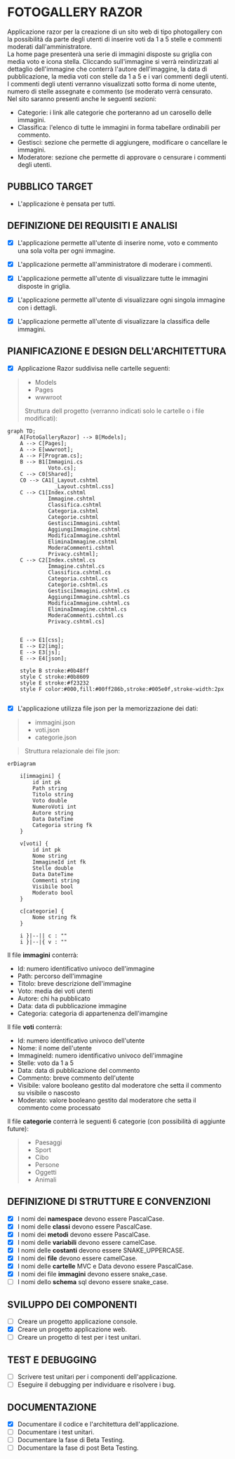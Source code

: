 # FOTOGALLERY RAZOR

Applicazione razor per la creazione di un sito web di tipo photogallery con la possibilità da parte degli utenti di inserire voti da 1 a 5 stelle e commenti moderati dall'amministratore.  
La home page presenterà una serie di immagini disposte su griglia con media voto e icona stella. Cliccando sull'immagine si verrà reindirizzati al dettaglio dell'immagine che conterrà l'autore dell'imaggine, la data di pubblicazione, la media voti con stelle da 1 a 5 e i vari commenti degli utenti.  
I commenti degli utenti verranno visualizzati sotto forma di nome utente, numero di stelle assegnate e commento (se moderato verrà censurato.  
Nel sito saranno presenti anche le seguenti sezioni:
- Categorie: i link alle categorie che porteranno ad un carosello delle immagini.
- Classifica: l'elenco di tutte le immagini in forma tabellare ordinabili per commento.
- Gestisci: sezione che permette di aggiungere, modificare o cancellare le immagini.
- Moderatore: sezione che permette di approvare o censurare i commenti degli utenti.

## PUBBLICO TARGET  
- L'applicazione è pensata per tutti.  

## DEFINIZIONE DEI REQUISITI E ANALISI  
- [x] L'applicazione permette all'utente di inserire nome, voto e commento una sola volta per ogni immagine. 
- [x] L'applicazione permette all'amministratore di moderare i commenti.
- [x] L'applicazione permette all'utente di visualizzare tutte le immagini disposte in griglia.
- [x] L'applicazione permette all'utente di visualizzare ogni singola immagine con i dettagli.
- [x] L'applicazione permette all'utente di visualizzare la classifica delle immagini. 


## PIANIFICAZIONE E DESIGN DELL'ARCHITETTURA  

- [x] Applicazione Razor suddivisa nelle cartelle seguenti:
> - Models
> - Pages
> - wwwroot
>
> Struttura dell progetto (verranno indicati solo le cartelle o i file modificati):
```mermaid
graph TD;
    A[FotoGalleryRazor] --> B[Models];
    A --> C[Pages];
    A --> E[wwwroot];
    A --> F[Program.cs];
    B --> B1[Immagini.cs
             Voto.cs];
    C --> C0[Shared];
    C0 --> CA1[_Layout.cshtml
               _Layout.cshtml.css]
    C --> C1[Index.cshtml
             Immagine.cshtml
             Classifica.cshtml
             Categoria.cshtml
             Categorie.cshtml
             GestisciImmagini.cshtml
             AggiungiImmagine.cshtml
             ModificaImmagine.cshtml
             EliminaImmagine.cshtml
             ModeraCommenti.cshtml
             Privacy.cshtml];
    C --> C2[Index.cshtml.cs
             Immagine.cshtml.cs
             Classifica.cshtml.cs
             Categoria.cshtml.cs
             Categorie.cshtml.cs
             GestisciImmagini.cshtml.cs
             AggiungiImmagine.cshtml.cs
             ModificaImmagine.cshtml.cs
             EliminaImmagine.cshtml.cs
             ModeraCommenti.cshtml.cs
             Privacy.cshtml.cs]

    
    E --> E1[css];
    E --> E2[img];
    E --> E3[js];
    E --> E4[json];

    style B stroke:#0b48ff
    style C stroke:#0b8609
    style E stroke:#f23232
    style F color:#000,fill:#00ff286b,stroke:#005e0f,stroke-width:2px
   
```

- [x] L'applicazione utilizza file json per la memorizzazione dei dati:
> - immagini.json
> - voti.json
> - categorie.json

> Struttura relazionale dei file json:
```mermaid
erDiagram

    i[immagini] {
        id int pk
        Path string
        Titolo string
        Voto double
        NumeroVoti int
        Autore string
        Data DateTime
        Categoria string fk
    }

    v[voti] {
        id int pk
        Nome string
        ImmagineId int fk
        Stelle double
        Data DateTime
        Commenti string
        Visibile bool
        Moderato bool
    }

    c[categorie] {
        Nome string fk
    }
    
    i }|--|| c : ""
    i }|--|{ v : ""

```

Il file **immagini** conterrà:
- Id: numero identificativo univoco dell'immagine
- Path: percorso dell'immagine
- Titolo: breve descrizione dell'immagine
- Voto: media dei voti utenti
- Autore: chi ha pubblicato
- Data: data di pubblicazione immagine
- Categoria: categoria di appartenenza dell'imamgine

Il file **voti** conterrà:
- Id: numero identificativo univoco dell'utente
- Nome: il nome dell'utente
- ImmagineId: numero identificativo univoco dell'immagine
- Stelle: voto da 1 a 5
- Data: data di pubblicazione del commento
- Commento: breve commento dell'utente
- Visibile: valore booleano gestito dal moderatore che setta il commento su visibile o nascosto
- Moderato: valore booleano gestito dal moderatore che setta il commento come processato 

Il file **categorie** conterrà le seguenti 6 categorie (con possibilità di aggiunte future):
> - Paesaggi
> - Sport
> - Cibo
> - Persone
> - Oggetti
> - Animali

## DEFINIZIONE DI STRUTTURE E CONVENZIONI

- [x] I nomi dei **namespace** devono essere PascalCase.
- [x] I nomi delle **classi** devono essere PascalCase.
- [x] I nomi dei **metodi** devono essere PascalCase.
- [x] I nomi delle **variabili** devono essere camelCase.
- [x] I nomi delle **costanti** devono essere SNAKE_UPPERCASE.
- [x] I nomi dei **file** devono essere camelCase.
- [x] I nomi delle **cartelle** MVC e Data devono essere PascalCase.
- [x] I nomi dei file **immagini** devono essere snake_case.
- [ ] I nomi dello **schema** sql devono essere snake_case.

## SVILUPPO DEI COMPONENTI

- [ ] Creare un progetto applicazione console.
- [x] Creare un progetto applicazione web.
- [ ] Creare un progetto di test per i test unitari.

## TEST E DEBUGGING

- [ ] Scrivere test unitari per i componenti dell'applicazione.
- [ ] Eseguire il debugging per individuare e risolvere i bug.

## DOCUMENTAZIONE

- [x] Documentare il codice e l'architettura dell'applicazione.
- [ ] Documentare i test unitari.
- [ ] Documentare la fase di Beta Testing.
- [ ] Documentare la fase di post Beta Testing.